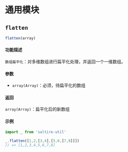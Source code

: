 # 通用模块

## `flatten` <Badge text="0.0.1+"/>

``` javascript
flatten(array)
```

#### 功能描述

`数组扁平化`：对多维数组进行扁平化处理，并返回一个一维数组。

#### 参数

- `array(Array)`：必须，待扁平化的数组

#### 返回

`array(Array)`：扁平化后的新数组

#### 示例

``` javascript
import _ from 'saltire-util'

_.flatten([1,2,[3,4],[5,6,[7,8]]])
// => [1,2,3,4,5,6,7,8]
```
